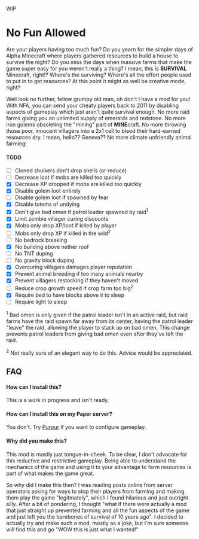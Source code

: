 WIP

# No Fun Allowed

Are your players having too much fun? Do you yearn for the simpler days of Alpha Minecraft where players gathered
resources to build a house to survive the night? Do you miss the days when massive farms that make the game super easy
for you weren't really a thing? I mean, this is **SURVIVAL** Minecraft, right!? Where's the surviving? Where's all the
effort people used to put in to get resources? At this point it might as well be creative mode, right?

Well look no further, fellow grumpy old man, oh don't I have a mod for you!  
With NFA, you can send your cheaty players back to 2011 by disabling aspects of gameplay which just aren't quite 
survival enough. No more raid farms giving you an unlimited supply of emeralds and redstone. No more iron golems
obsoleting the "mining" part of **MINE**craft. No more throwing those poor, innocent villagers into a 2x1 cell
to bleed their hard-earned resources dry. I mean, hello?? Geneva?? No more climate unfriendly animal farming!

#### TODO
- [ ] Cloned shulkers don't drop shells (or reduce)
- [ ] Decrease loot if mobs are killed too quickly
- [x] Decrease XP dropped if mobs are killed too quickly
- [x] Disable golem loot entirely
- [ ] Disable golem loot if spawned by fear
- [x] Disable totems of undying
- [x] Don't give bad omen if patrol leader spawned by raid<sup>1</sup>
- [x] Limit zombie villager curing discounts
- [x] Mobs only drop XP/loot if killed by player
- [ ] Mobs only drop XP if killed in the wild<sup>2</sup>
- [ ] No bedrock breaking
- [x] No building above nether roof
- [ ] No TNT duping
- [ ] No gravity block duping
- [x] Overcuring villagers damages player reputation
- [x] Prevent animal breeding if too many animals nearby
- [x] Prevent villagers restocking if they haven't moved
- [ ] Reduce crop growth speed if crop farm too big<sup>2</sup>
- [x] Require bed to have blocks above it to sleep
- [ ] Require light to sleep

<sup>1</sup> Bad omen is only given if the patrol leader isn't in an active raid, but raid farms have the raid spawn far away
from its center, having the patrol leader "leave" the raid, allowing the player to stack up on bad omen. This change prevents
patrol leaders from giving bad omen even after they've left the raid.

<sup>2</sup> Not really sure of an elegant way to do this. Advice would be appreciated.

## FAQ

#### How can I install this?
This is a work in progress and isn't ready.

#### How can I install this on my Paper server?
You don't. Try [Purpur](https://purpurmc.org/) if you want to configure gameplay.

#### Why did you make this?
This mod is mostly just tongue-in-cheek. To be clear, I don't advocate for this reductive and restrictive gameplay.
Being able to understand the mechanics of the game and using it to your advantage to farm resources is part of what
makes the game great.

So why did I make this then? I was reading posts online from server operators asking for ways to
stop their players from farming and making them play the game "legitmately", which I found hilarious and just outright
silly. After a bit of pondering, I thought "what if there were actually a mod that just straight up prevented farming
and all the fun aspects of the game and just left you the barebones of survival of 10 years ago". I decided to actually
try and make such a mod, mostly as a joke, but I'm sure someone will find this and go "WOW this is just what I wanted!"
